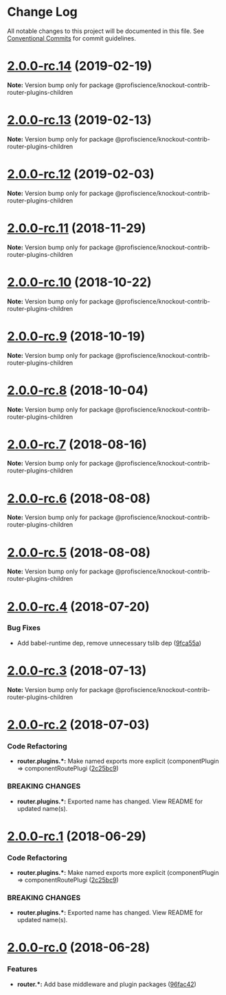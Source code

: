 # Change Log

All notable changes to this project will be documented in this file.
See [Conventional Commits](https://conventionalcommits.org) for commit guidelines.

# [2.0.0-rc.14](https://github.com/Profiscience/knockout-contrib/compare/@profiscience/knockout-contrib-router-plugins-children@2.0.0-rc.13...@profiscience/knockout-contrib-router-plugins-children@2.0.0-rc.14) (2019-02-19)

**Note:** Version bump only for package @profiscience/knockout-contrib-router-plugins-children

# [2.0.0-rc.13](https://github.com/Profiscience/knockout-contrib/compare/@profiscience/knockout-contrib-router-plugins-children@2.0.0-rc.12...@profiscience/knockout-contrib-router-plugins-children@2.0.0-rc.13) (2019-02-13)

**Note:** Version bump only for package @profiscience/knockout-contrib-router-plugins-children

# [2.0.0-rc.12](https://github.com/Profiscience/knockout-contrib/compare/@profiscience/knockout-contrib-router-plugins-children@2.0.0-rc.11...@profiscience/knockout-contrib-router-plugins-children@2.0.0-rc.12) (2019-02-03)

**Note:** Version bump only for package @profiscience/knockout-contrib-router-plugins-children

# [2.0.0-rc.11](https://github.com/Profiscience/knockout-contrib/compare/@profiscience/knockout-contrib-router-plugins-children@2.0.0-rc.10...@profiscience/knockout-contrib-router-plugins-children@2.0.0-rc.11) (2018-11-29)

**Note:** Version bump only for package @profiscience/knockout-contrib-router-plugins-children

# [2.0.0-rc.10](https://github.com/Profiscience/knockout-contrib/compare/@profiscience/knockout-contrib-router-plugins-children@2.0.0-rc.9...@profiscience/knockout-contrib-router-plugins-children@2.0.0-rc.10) (2018-10-22)

**Note:** Version bump only for package @profiscience/knockout-contrib-router-plugins-children

# [2.0.0-rc.9](https://github.com/Profiscience/knockout-contrib/compare/@profiscience/knockout-contrib-router-plugins-children@2.0.0-rc.8...@profiscience/knockout-contrib-router-plugins-children@2.0.0-rc.9) (2018-10-19)

**Note:** Version bump only for package @profiscience/knockout-contrib-router-plugins-children

<a name="2.0.0-rc.8"></a>

# [2.0.0-rc.8](https://github.com/Profiscience/knockout-contrib/compare/@profiscience/knockout-contrib-router-plugins-children@2.0.0-rc.7...@profiscience/knockout-contrib-router-plugins-children@2.0.0-rc.8) (2018-10-04)

**Note:** Version bump only for package @profiscience/knockout-contrib-router-plugins-children

<a name="2.0.0-rc.7"></a>

# [2.0.0-rc.7](https://github.com/Profiscience/knockout-contrib/compare/@profiscience/knockout-contrib-router-plugins-children@2.0.0-rc.6...@profiscience/knockout-contrib-router-plugins-children@2.0.0-rc.7) (2018-08-16)

**Note:** Version bump only for package @profiscience/knockout-contrib-router-plugins-children

<a name="2.0.0-rc.6"></a>

# [2.0.0-rc.6](https://github.com/Profiscience/knockout-contrib/compare/@profiscience/knockout-contrib-router-plugins-children@2.0.0-rc.5...@profiscience/knockout-contrib-router-plugins-children@2.0.0-rc.6) (2018-08-08)

**Note:** Version bump only for package @profiscience/knockout-contrib-router-plugins-children

<a name="2.0.0-rc.5"></a>

# [2.0.0-rc.5](https://github.com/Profiscience/knockout-contrib/compare/@profiscience/knockout-contrib-router-plugins-children@2.0.0-rc.4...@profiscience/knockout-contrib-router-plugins-children@2.0.0-rc.5) (2018-08-08)

**Note:** Version bump only for package @profiscience/knockout-contrib-router-plugins-children

<a name="2.0.0-rc.4"></a>

# [2.0.0-rc.4](https://github.com/Profiscience/knockout-contrib/compare/@profiscience/knockout-contrib-router-plugins-children@2.0.0-rc.3...@profiscience/knockout-contrib-router-plugins-children@2.0.0-rc.4) (2018-07-20)

### Bug Fixes

- Add babel-runtime dep, remove unnecessary tslib dep ([9fca55a](https://github.com/Profiscience/knockout-contrib/commit/9fca55a))

<a name="2.0.0-rc.3"></a>

# [2.0.0-rc.3](https://github.com/Profiscience/knockout-contrib/compare/@profiscience/knockout-contrib-router-plugins-children@2.0.0-rc.2...@profiscience/knockout-contrib-router-plugins-children@2.0.0-rc.3) (2018-07-13)

**Note:** Version bump only for package @profiscience/knockout-contrib-router-plugins-children

<a name="2.0.0-rc.2"></a>

# [2.0.0-rc.2](https://github.com/Profiscience/knockout-contrib/compare/@profiscience/knockout-contrib-router-plugins-children@2.0.0-rc.0...@profiscience/knockout-contrib-router-plugins-children@2.0.0-rc.2) (2018-07-03)

### Code Refactoring

- **router.plugins.\*:** Make named exports more explicit (componentPlugin => componentRoutePlugi ([2c25bc9](https://github.com/Profiscience/knockout-contrib/commit/2c25bc9))

### BREAKING CHANGES

- **router.plugins.\*:** Exported name has changed. View README for updated name(s).

<a name="2.0.0-rc.1"></a>

# [2.0.0-rc.1](https://github.com/Profiscience/knockout-contrib/compare/@profiscience/knockout-contrib-router-plugins-children@2.0.0-rc.0...@profiscience/knockout-contrib-router-plugins-children@2.0.0-rc.1) (2018-06-29)

### Code Refactoring

- **router.plugins.\*:** Make named exports more explicit (componentPlugin => componentRoutePlugi ([2c25bc9](https://github.com/Profiscience/knockout-contrib/commit/2c25bc9))

### BREAKING CHANGES

- **router.plugins.\*:** Exported name has changed. View README for updated name(s).

<a name="2.0.0-rc.0"></a>

# [2.0.0-rc.0](https://github.com/Profiscience/knockout-contrib/compare/@profiscience/knockout-contrib-router-plugins-children@1.0.0-alpha.10...@profiscience/knockout-contrib-router-plugins-children@2.0.0-rc.0) (2018-06-28)

### Features

- **router.\*:** Add base middleware and plugin packages ([96fac42](https://github.com/Profiscience/knockout-contrib/commit/96fac42))
